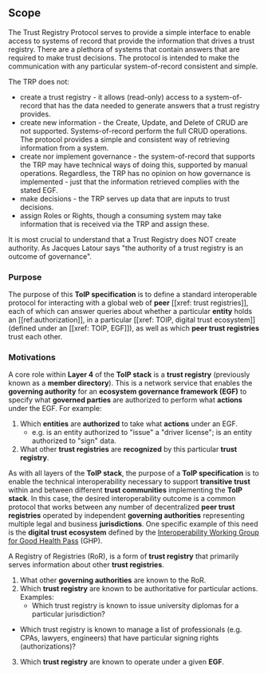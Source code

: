 
[//]: # (Pandoc Formatting Macros)

[//]: # (\mainmatter)

[//]: # (\doctitle)

## Scope

The Trust Registry Protocol serves to provide a simple interface to enable access to systems of record that provide the information that drives a trust registry. There are a plethora of systems that contain answers that are required to make trust decisions. The protocol is intended to make the communication with any particular system-of-record consistent and simple.

The TRP does not:  
  * create a trust registry - it allows (read-only) access to a system-of-record that has the data needed to generate answers that a trust registry provides.
  * create new information - the Create, Update, and Delete of CRUD are not supported. Systems-of-record perform the full CRUD operations. The protocol provides a simple and consistent way of retrieving information from a system.
  * create nor implement governance - the system-of-record that supports the TRP may have technical ways of doing this, supported by manual operations. Regardless, the TRP has no opinion on how governance is implemented - just that the information retrieved complies with the stated EGF.
  * make decisions - the TRP serves up data that are inputs to trust decisions.
  * assign Roles or Rights, though a consuming system may take information that is received via the TRP and assign these.

It is most crucial to understand that a Trust Registry does NOT create authority. As Jacques Latour says "the authority of a trust registry is an outcome of governance". 

### Purpose

The purpose of this **ToIP specification** is to define a standard interoperable protocol for interacting with a global web of **peer** [[xref: trust registries]], each of which can answer queries about whether a particular **entity** holds an [[ref:authorization]], in a particular [[xref: TOIP, digital trust ecosystem]] (defined under an [[xref: TOIP, EGF]]), as well as which **peer trust registries** trust each other.

### Motivations

A core role within **Layer 4** of the **ToIP stack** is a **trust registry** (previously known as a **member directory**). This is a network service that enables the **governing authority** for an **ecosystem governance framework (EGF)** to specify what **governed parties** are authorized to perform what **actions** under the EGF. For example:

1. Which **entities** are **authorized** to take what **actions** under an EGF. 
    - e.g.  is an entity authorized to "issue" a "driver license"; is an entity authorized to "sign" data. 
2. What other **trust registries** are **recognized** by this particular **trust registry**.

As with all layers of the **ToIP stack**, the purpose of a **ToIP specification** is to enable the technical interoperability necessary to support **transitive trust** within and between different **trust communities** implementing the **ToIP stack**. In this case, the desired interoperability outcome is a common protocol that works between any number of decentralized **peer trust registries** operated by independent **governing authorities** representing multiple legal and business **jurisdictions**. One specific example of this need is the **digital trust ecosystem** defined by the [Interoperability Working Group for Good Health Pass](https://wiki.trustoverip.org/pages/viewpage.action?pageId=73790) (GHP). 

A Registry of Registries (RoR), is a form of **trust registry** that primarily serves information about other **trust registries**. 

1. What other **governing authorities** are known to the RoR. 
2. Which **trust registry** are known to be authoritative for particular actions. Examples:
	- Which trust registry is known to issue university diplomas for a particular jurisdiction?
  - Which trust registry is known to manage a list of professionals (e.g. CPAs, lawyers, engineers) that have particular signing rights (authorizations)?
3. Which **trust registry** are known to operate under a given **EGF**.


